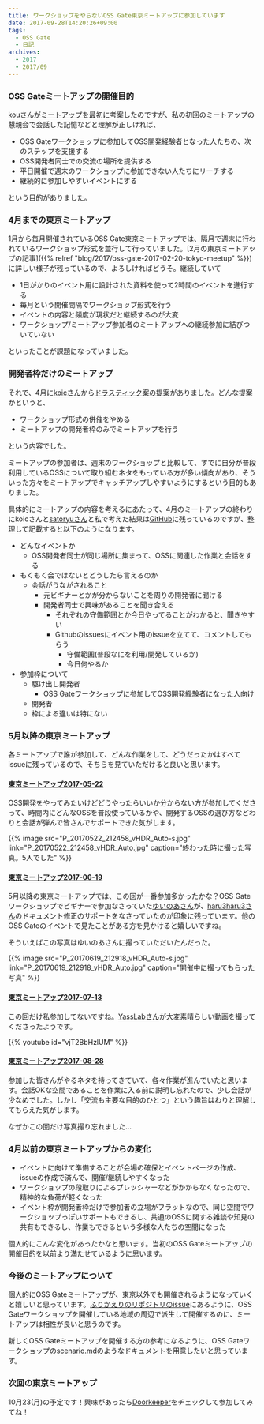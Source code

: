 ```yaml
---
title: ワークショップをやらないOSS Gate東京ミートアップに参加しています
date: 2017-09-28T14:20:26+09:00
tags:
  - OSS Gate
  - 日記
archives:
  - 2017
  - 2017/09
---
```


### OSS Gateミートアップの開催目的

[kouさんがミートアップを最初に考案した](https://gitter.im/oss-gate/general?at=585958880730ce6937ebc32e)のですが、私の初回のミートアップの懇親会で会話した記憶などと理解が正しければ、

- OSS Gateワークショップに参加してOSS開発経験者となった人たちの、次のステップを支援する
- OSS開発者同士での交流の場所を提供する
- 平日開催で週末のワークショップに参加できない人たちにリーチする
- 継続的に参加しやすいイベントにする

という目的がありました。

### 4月までの東京ミートアップ

1月から毎月開催されているOSS Gate東京ミートアップでは、隔月で週末に行われているワークショップ形式を並行して行っていました。[2月の東京ミートアップの記事]({{% relref "blog/2017/oss-gate-2017-02-20-tokyo-meetup" %}})に詳しい様子が残っているので、よろしければどうそ。継続していて

- 1日がかりのイベント用に設計された資料を使って2時間のイベントを進行する
- 毎月という開催間隔でワークショップ形式を行う
- イベントの内容と頻度が現状だと継続するのが大変
- ワークショップ/ミートアップ参加者のミートアップへの継続参加に結びついていない

といったことが課題になっていました。

### 開発者枠だけのミートアップ

それで、4月に[koicさん](https://github.com/koic)から[ドラスティック案の提案](https://github.com/oss-gate/workshop/issues/377#issuecomment-291078105)がありました。どんな提案かというと、

- ワークショップ形式の併催をやめる
- ミートアップの開発者枠のみでミートアップを行う

という内容でした。

ミートアップの参加者は、週末のワークショップと比較して、すでに自分が普段利用しているOSSについて取り組むネタをもっている方が多い傾向があり、そういった方々をミートアップでキャッチアップしやすいようにするという目的もありました。

具体的にミートアップの内容を考えるにあたって、4月のミートアップの終わりにkoicさんと[satoryuさん](https://github.com/satoryu)と私で考えた結果は[GitHub](https://github.com/oss-gate/retrospective/issues/44)に残っているのですが、整理して記載すると以下のようになります。

- どんなイベントか
    - OSS開発者同士が同じ場所に集まって、OSSに関連した作業と会話をする
- もくもく会ではないとどうしたら言えるのか
    - 会話がうながされること
        - 元ビギナーとかが分からないことを周りの開発者に聞ける
        - 開発者同士で興味があることを聞き合える
            - それぞれの守備範囲とか今日やってることがわかると、聞きやすい
            - Githubのissuesにイベント用のissueを立てて、コメントしてもらう
                - 守備範囲(普段なにを利用/開発しているか)
                - 今日何やるか
- 参加枠について
    - 駆け出し開発者
        - OSS Gateワークショップに参加してOSS開発経験者になった人向け
    - 開発者
    - 枠による違いは特にない

### 5月以降の東京ミートアップ

各ミートアップで誰が参加して、どんな作業をして、どうだったかはすべてissueに残っているので、そちらを見ていただけると良いと思います。

#### [東京ミートアップ2017-05-22](https://github.com/oss-gate/workshop/issues/411)

OSS開発をやってみたいけどどうやったらいいか分からない方が参加してくださって、時間内にどんなOSSを普段使っているかや、開発するOSSの選び方などわりと会話が弾んで皆さんでサポートできた気がします。

{{% image src="P_20170522_212458_vHDR_Auto-s.jpg" link="P_20170522_212458_vHDR_Auto.jpg" caption="終わった時に撮った写真。5人でした" %}}

#### [東京ミートアップ2017-06-19](https://github.com/oss-gate/workshop/issues/439)

5月以降の東京ミートアップでは、この回が一番参加多かったかな？OSS Gateワークショップでビギナーで参加なさっていた[ゆいのあさん](https://github.com/yuinore)が、[haru3haru3さん](https://github.com/haru3haru3)のドキュメント修正のサポートをなさっていたのが印象に残っています。他のOSS Gateのイベントで見たことがある方を見かけると嬉しいですね。

そういえばこの写真はゆいのあさんに撮っていただいたんだった。

{{% image src="P_20170619_212918_vHDR_Auto-s.jpg" link="P_20170619_212918_vHDR_Auto.jpg" caption="開催中に撮ってもらった写真" %}}

#### [東京ミートアップ2017-07-13](https://github.com/oss-gate/workshop/issues/478)

この回だけ私参加してないですね。[YassLabさん](https://yasslab.jp/ja#profile)が大変素晴らしい動画を撮ってくださったようです。

{{% youtube id="vjT2BbHzlUM" %}}
#### [東京ミートアップ2017-08-28](https://github.com/oss-gate/workshop/issues/550)

参加した皆さんがやるネタを持ってきていて、各々作業が進んでいたと思います。会話OKな空間であることを作業に入る前に説明し忘れたので、少し会話が少なめでした。しかし「交流も主要な目的のひとつ」という趣旨はわりと理解してもらえた気がします。

なぜかこの回だけ写真撮り忘れました…

### 4月以前の東京ミートアップからの変化

- イベントに向けて準備することが会場の確保とイベントページの作成、issueの作成で済んで、開催/継続しやすくなった
- ワークショップの段取りによるプレッシャーなどがかからなくなったので、精神的な負荷が軽くなった
- イベント枠が開発者枠だけで参加者の立場がフラットなので、同じ空間でワークショップっぽいサポートもできるし、共通のOSSに関する雑談や知見の共有もできるし、作業もできるという多様な人たちの空間になった

個人的にこんな変化があったかなと思います。当初のOSS Gateミートアップの開催目的を以前より満たせているように思います。

### 今後のミートアップについて

個人的にOSS Gateミートアップが、東京以外でも開催されるようになっていくと嬉しいと思っています。[ふりかえりのリポジトリのissue](https://github.com/oss-gate/retrospective/issues/53)にあるように、OSS Gateワークショップを開催している地域の周辺で派生して開催するのに、ミートアップは相性が良いと思うのです。

新しくOSS Gateミートアップを開催する方の参考になるように、OSS Gateワークショップの[scenario.md](https://github.com/oss-gate/workshop/blob/master/tutorial/scenario.md)のようなドキュメントを用意したいと思っています。

### 次回の東京ミートアップ

10月23(月)の予定です！興味があったら[Doorkeeper](https://oss-gate.doorkeeper.jp/events/upcoming)をチェックして参加してみてね！
